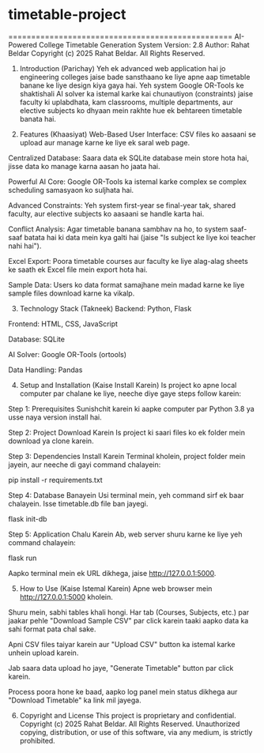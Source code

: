 ﻿# timetable-project

================================================= AI-Powered College Timetable Generation System
Version: 2.8
Author: Rahat Beldar
Copyright (c) 2025 Rahat Beldar. All Rights Reserved.

1. Introduction (Parichay)
Yeh ek advanced web application hai jo engineering colleges jaise bade sansthaano ke liye apne aap timetable banane ke liye design kiya gaya hai. Yeh system Google OR-Tools ke shaktishali AI solver ka istemal karke kai chunautiyon (constraints) jaise faculty ki uplabdhata, kam classrooms, multiple departments, aur elective subjects ko dhyaan mein rakhte hue ek behtareen timetable banata hai.

2. Features (Khaasiyat)
Web-Based User Interface: CSV files ko aasaani se upload aur manage karne ke liye ek saral web page.

Centralized Database: Saara data ek SQLite database mein store hota hai, jisse data ko manage karna aasan ho jaata hai.

Powerful AI Core: Google OR-Tools ka istemal karke complex se complex scheduling samasyaon ko suljhata hai.

Advanced Constraints: Yeh system first-year se final-year tak, shared faculty, aur elective subjects ko aasaani se handle karta hai.

Conflict Analysis: Agar timetable banana sambhav na ho, to system saaf-saaf batata hai ki data mein kya galti hai (jaise "Is subject ke liye koi teacher nahi hai").

Excel Export: Poora timetable courses aur faculty ke liye alag-alag sheets ke saath ek Excel file mein export hota hai.

Sample Data: Users ko data format samajhane mein madad karne ke liye sample files download karne ka vikalp.

3. Technology Stack (Takneek)
Backend: Python, Flask

Frontend: HTML, CSS, JavaScript

Database: SQLite

AI Solver: Google OR-Tools (ortools)

Data Handling: Pandas

4. Setup and Installation (Kaise Install Karein)
Is project ko apne local computer par chalane ke liye, neeche diye gaye steps follow karein:

Step 1: Prerequisites
Sunishchit karein ki aapke computer par Python 3.8 ya usse naya version install hai.

Step 2: Project Download Karein
Is project ki saari files ko ek folder mein download ya clone karein.

Step 3: Dependencies Install Karein
Terminal kholein, project folder mein jayein, aur neeche di gayi command chalayein:

pip install -r requirements.txt

Step 4: Database Banayein
Usi terminal mein, yeh command sirf ek baar chalayein. Isse timetable.db file ban jayegi.

flask init-db

Step 5: Application Chalu Karein
Ab, web server shuru karne ke liye yeh command chalayein:

flask run

Aapko terminal mein ek URL dikhega, jaise http://127.0.0.1:5000.

5. How to Use (Kaise Istemal Karein)
Apne web browser mein http://127.0.0.1:5000 kholein.

Shuru mein, sabhi tables khali hongi. Har tab (Courses, Subjects, etc.) par jaakar pehle "Download Sample CSV" par click karein taaki aapko data ka sahi format pata chal sake.

Apni CSV files taiyar karein aur "Upload CSV" button ka istemal karke unhein upload karein.

Jab saara data upload ho jaye, "Generate Timetable" button par click karein.

Process poora hone ke baad, aapko log panel mein status dikhega aur "Download Timetable" ka link mil jayega.

6. Copyright and License
This project is proprietary and confidential.
Copyright (c) 2025 Rahat Beldar. All Rights Reserved. Unauthorized copying, distribution, or use of this software, via any medium, is strictly prohibited.
